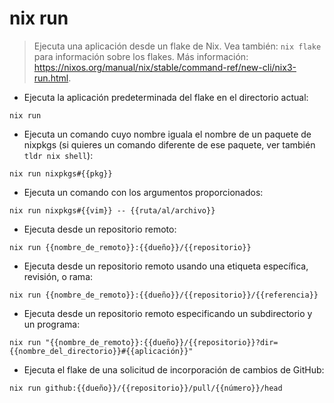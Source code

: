 # nix run

> Ejecuta una aplicación desde un flake de Nix.
> Vea también: `nix flake` para información sobre los flakes.
> Más información: <https://nixos.org/manual/nix/stable/command-ref/new-cli/nix3-run.html>.

- Ejecuta la aplicación predeterminada del flake en el directorio actual:

`nix run`

- Ejecuta un comando cuyo nombre iguala el nombre de un paquete de nixpkgs (si quieres un comando diferente de ese paquete, ver también `tldr nix shell`):

`nix run nixpkgs#{{pkg}}`

- Ejecuta un comando con los argumentos proporcionados:

`nix run nixpkgs#{{vim}} -- {{ruta/al/archivo}}`

- Ejecuta desde un repositorio remoto:

`nix run {{nombre_de_remoto}}:{{dueño}}/{{repositorio}}`

- Ejecuta desde un repositorio remoto usando una etiqueta específica, revisión, o rama:

`nix run {{nombre_de_remoto}}:{{dueño}}/{{repositorio}}/{{referencia}}`

- Ejecuta desde un repositorio remoto especificando un subdirectorio y un programa:

`nix run "{{nombre_de_remoto}}:{{dueño}}/{{repositorio}}?dir={{nombre_del_directorio}}#{{aplicación}}"`

- Ejecuta el flake de una solicitud de incorporación de cambios de GitHub:

`nix run github:{{dueño}}/{{repositorio}}/pull/{{número}}/head`
